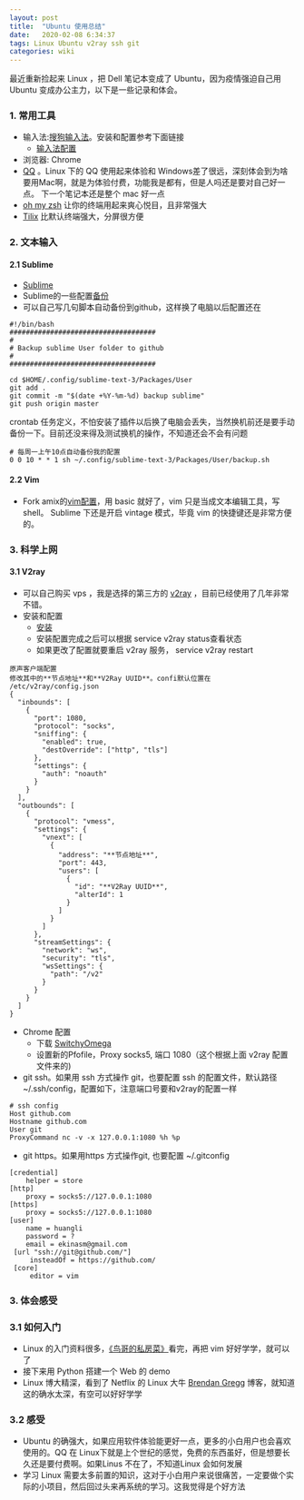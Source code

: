 ```yaml
---
layout: post
title:  "Ubuntu 使用总结"
date:   2020-02-08 6:34:37
tags: Linux Ubuntu v2ray ssh git
categories: wiki
---
```


最近重新捡起来 Linux ，把 Dell 笔记本变成了 Ubuntu，因为疫情强迫自己用 Ubuntu 变成办公主力，以下是一些记录和体会。

### 1. 常用工具

- 输入法:[搜狗输入法](https://pinyin.sogou.com/)。安装和配置参考下面链接
    + [输入法配置](https://blog.csdn.net/u010648921/article/details/82624219)
- 浏览器: Chrome
- [QQ](https://im.qq.com/linuxqq/download.html) 。Linux 下的 QQ 使用起来体验和 Windows差了很远，深刻体会到为啥要用Mac啊，就是为体验付费，功能我是都有，但是人吗还是要对自己好一点。 下一个笔记本还是整个 mac 好一点
- [oh my zsh](https://github.com/ohmyzsh/ohmyzsh) 让你的终端用起来爽心悦目，且非常强大
- [Tilix](https://gnunn1.github.io/tilix-web/) 比默认终端强大，分屏很方便


### 2. 文本输入

#### 2.1 Sublime 

- [Sublime](https://www.sublimetext.com/)
- Sublime的一些配置[备份](https://github.com/huangli/sublime-user-package)
- 可以自己写几句脚本自动备份到github，这样换了电脑以后配置还在

```
#!/bin/bash
####################################
#
# Backup sublime User folder to github
#
####################################

cd $HOME/.config/sublime-text-3/Packages/User
git add .
git commit -m "$(date +%Y-%m-%d) backup sublime"
git push origin master
```

crontab 任务定义，不怕安装了插件以后换了电脑会丢失，当然换机前还是要手动备份一下。目前还没来得及测试换机的操作，不知道还会不会有问题

```
# 每周一上午10点自动备份我的配置
0 0 10 * * 1 sh ~/.config/sublime-text-3/Packages/User/backup.sh 
```


#### 2.2 Vim

- Fork amix的[vim配置](https://github.com/huangli/vimrc)，用 basic 就好了，vim 只是当成文本编辑工具，写 shell。 Sublime 下还是开启 vintage 模式，毕竟 vim 的快捷键还是非常方便的。 


### 3. 科学上网

#### 3.1 V2ray

- 可以自己购买 vps ，我是选择的第三方的 [v2ray]( https://agneo.co/?rc=63f6163366c565587ad7711fb720afc8) ，目前已经使用了几年非常不错。
- 安装和配置
    + [安装](https://www.v2ray.com/chapter_00/install.html)
    + 安装配置完成之后可以根据 service v2ray status查看状态
    + 如果更改了配置就要重启 v2ray 服务， service v2ray restart

```
原声客户端配置
修改其中的**节点地址**和**V2Ray UUID**。confi默认位置在 /etc/v2ray/config.json
{
  "inbounds": [
    {
      "port": 1080,
      "protocol": "socks",
      "sniffing": {
        "enabled": true,
        "destOverride": ["http", "tls"]
      },
      "settings": {
        "auth": "noauth"
      }
    }
  ],
  "outbounds": [
    {
      "protocol": "vmess",
      "settings": {
        "vnext": [
          {
            "address": "**节点地址**",
            "port": 443,
            "users": [
              {
                "id": "**V2Ray UUID**",
                "alterId": 1
              }
            ]
          }
        ]
      },
      "streamSettings": {
        "network": "ws",
        "security": "tls",
        "wsSettings": {
          "path": "/v2"
        }
      }
    }
  ]
}
```

- Chrome 配置
    + 下载 [SwitchyOmega](https://chrome.google.com/webstore/detail/proxy-switchyomega/padekgcemlokbadohgkifijomclgjgif?hl=en) 
    + 设置新的Pfofile，Proxy socks5, 端口 1080（这个根据上面 v2ray 配置文件来的)
- git ssh。如果用 ssh 方式操作 git，也要配置 ssh 的配置文件，默认路径 ~/.ssh/config，配置如下，注意端口号要和v2ray的配置一样

```
# ssh config
Host github.com
Hostname github.com
User git
ProxyCommand nc -v -x 127.0.0.1:1080 %h %p 
```

- git https。如果用https 方式操作git, 也要配置 ~/.gitconfig

```
[credential]
    helper = store
[http]
    proxy = socks5://127.0.0.1:1080
[https]
    proxy = socks5://127.0.0.1:1080                                                               
[user]
    name = huangli
    password = ?
    email = ekinasm@gmail.com
 [url "ssh://git@github.com/"]
     insteadOf = https://github.com/
 [core]
     editor = vim
```


### 3. 体会感受

### 3.1 如何入门

- Linux 的入门资料很多，[《鸟哥的私房菜》](http://cn.linux.vbird.org/)看完，再把 vim 好好学学，就可以了
- 接下来用 Python 搭建一个 Web 的 demo  
- Linux 博大精深，看到了 Netflix 的 Linux 大牛 [Brendan Gregg](http://www.brendangregg.com/) 博客，就知道这的确水太深，有空可以好好学学

### 3.2 感受

- Ubuntu 的确强大，如果应用软件体验能更好一点，更多的小白用户也会喜欢使用的。QQ 在 Linux下就是上个世纪的感觉，免费的东西虽好，但是想要长久还是要付费啊。如果Linus 不在了，不知道Linux 会如何发展
- 学习 Linux 需要太多前置的知识，这对于小白用户来说很痛苦，一定要做个实际的小项目，然后回过头来再系统的学习。这我觉得是个好方法 
